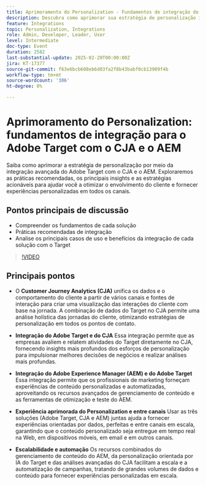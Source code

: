 ```yaml
---
title: Aprimoramento do Personalization - Fundamentos de integração do Adobe Target com o CJA e o AEM
description: Descubra como aprimorar sua estratégia de personalização integrando o Adobe Target ao CJA e ao AEM, explorando práticas recomendadas, insights principais e estratégias acionáveis para otimizar o engajamento do cliente e fornecer experiências personalizadas em todos os canais.
feature: Integrations
topic: Personalization, Integrations
role: Admin, Developer, Leader, User
level: Intermediate
doc-type: Event
duration: 2582
last-substantial-update: 2025-02-20T00:00:00Z
jira: KT-17377
source-git-commit: f63e6bcb608eb6d03fa2f8b43babf0cb13909f4b
workflow-type: tm+mt
source-wordcount: '306'
ht-degree: 0%

---
```



# Aprimoramento do Personalization: fundamentos de integração para o Adobe Target com o CJA e o AEM

Saiba como aprimorar a estratégia de personalização por meio da integração avançada do Adobe Target com o CJA e o AEM. Exploraremos as práticas recomendadas, os principais insights e as estratégias acionáveis para ajudar você a otimizar o envolvimento do cliente e fornecer experiências personalizadas em todos os canais.

## Pontos principais de discussão

* Compreender os fundamentos de cada solução
* Práticas recomendadas de integração
* Analise os principais casos de uso e benefícios da integração de cada solução com o Target

>[!VIDEO](https://video.tv.adobe.com/v/3444456/?learn=on&enablevpops)

## Principais pontos

* O **Customer Journey Analytics (CJA)** unifica os dados e o comportamento do cliente a partir de vários canais e fontes de interação para criar uma visualização das interações do cliente com base na jornada. A combinação de dados do Target no CJA permite uma análise holística das jornadas do cliente, otimizando estratégias de personalização em todos os pontos de contato.

* **Integração do Adobe Target e do CJA** Essa integração permite que as empresas avaliem e relatem atividades do Target diretamente no CJA, fornecendo insights mais profundos dos esforços de personalização para impulsionar melhores decisões de negócios e realizar análises mais profundas.

* **Integração do Adobe Experience Manager (AEM) e do Adobe Target** Essa integração permite que os profissionais de marketing forneçam experiências de conteúdo personalizadas e automatizadas, aproveitando os recursos avançados de gerenciamento de conteúdo e as ferramentas de otimização e teste do AEM.

* **Experiência aprimorada do Personalization e entre canais** Usar as três soluções (Adobe Target, CJA e AEM) juntas ajuda a fornecer experiências orientadas por dados, perfeitas e entre canais em escala, garantindo que o conteúdo personalizado seja entregue em tempo real na Web, em dispositivos móveis, em email e em outros canais.

* **Escalabilidade e automação** Os recursos combinados do gerenciamento de conteúdo do AEM, da personalização orientada por IA do Target e das análises avançadas do CJA facilitam a escala e a automatização de campanhas, tratando de grandes volumes de dados e conteúdo para fornecer experiências personalizadas em escala.